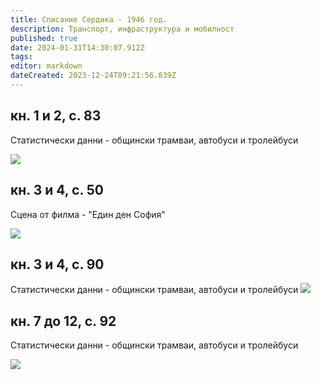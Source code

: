 ```yaml
---
title: Списание Сердика - 1946 год.
description: Транспорт, инфраструктура и мобилност
published: true
date: 2024-01-31T14:30:07.912Z
tags: 
editor: markdown
dateCreated: 2023-12-24T09:21:56.839Z
---
```



## кн. 1 и 2, с. 83
Статистически данни - общински трамваи, автобуси и тролейбуси

<img src="http://46.10.181.183:1518/trinmo/literature/spisanie-serdika/1946-1-2.jpg">

## кн. 3 и 4, с. 50
Сцена от филма - "Един ден София"

<img src="http://46.10.181.183:1518/trinmo/literature/spisanie-serdika/1946-3-4-str1.jpg">

## кн. 3 и 4, с. 90
Статистически данни - общински трамваи, автобуси и тролейбуси
<img src="http://46.10.181.183:1518/trinmo/literature/spisanie-serdika/1946-3-4-str2.jpg">

##  кн. 7 до 12, с. 92
Статистически данни - общински трамваи, автобуси и тролейбуси

<img src="http://46.10.181.183:1518/trinmo/literature/spisanie-serdika/1946-7%20%d0%b4%d0%be%2012%20.jpg">